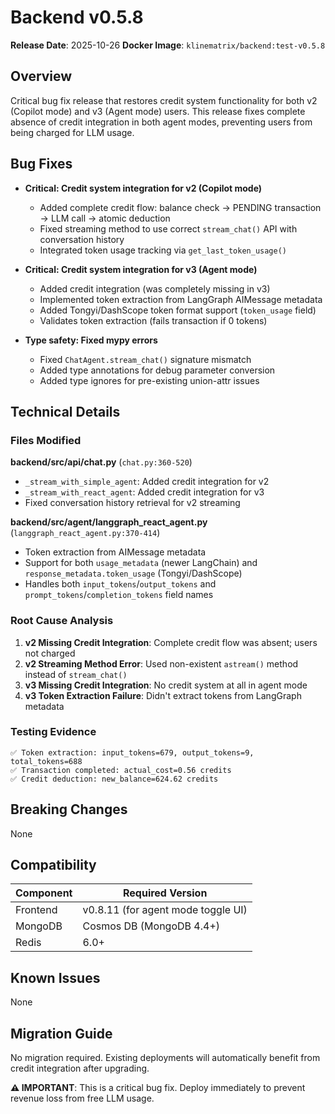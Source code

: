 # Backend v0.5.8

**Release Date**: 2025-10-26
**Docker Image**: `klinematrix/backend:test-v0.5.8`

## Overview

Critical bug fix release that restores credit system functionality for both v2 (Copilot mode) and v3 (Agent mode) users. This release fixes complete absence of credit integration in both agent modes, preventing users from being charged for LLM usage.

## Bug Fixes

- **Critical: Credit system integration for v2 (Copilot mode)**
  - Added complete credit flow: balance check → PENDING transaction → LLM call → atomic deduction
  - Fixed streaming method to use correct `stream_chat()` API with conversation history
  - Integrated token usage tracking via `get_last_token_usage()`

- **Critical: Credit system integration for v3 (Agent mode)**
  - Added credit integration (was completely missing in v3)
  - Implemented token extraction from LangGraph AIMessage metadata
  - Added Tongyi/DashScope token format support (`token_usage` field)
  - Validates token extraction (fails transaction if 0 tokens)

- **Type safety: Fixed mypy errors**
  - Fixed `ChatAgent.stream_chat()` signature mismatch
  - Added type annotations for debug parameter conversion
  - Added type ignores for pre-existing union-attr issues

## Technical Details

### Files Modified

**backend/src/api/chat.py** (`chat.py:360-520`)
- `_stream_with_simple_agent`: Added credit integration for v2
- `_stream_with_react_agent`: Added credit integration for v3
- Fixed conversation history retrieval for v2 streaming

**backend/src/agent/langgraph_react_agent.py** (`langgraph_react_agent.py:370-414`)
- Token extraction from AIMessage metadata
- Support for both `usage_metadata` (newer LangChain) and `response_metadata.token_usage` (Tongyi/DashScope)
- Handles both `input_tokens`/`output_tokens` and `prompt_tokens`/`completion_tokens` field names

### Root Cause Analysis

1. **v2 Missing Credit Integration**: Complete credit flow was absent; users not charged
2. **v2 Streaming Method Error**: Used non-existent `astream()` method instead of `stream_chat()`
3. **v3 Missing Credit Integration**: No credit system at all in agent mode
4. **v3 Token Extraction Failure**: Didn't extract tokens from LangGraph metadata

### Testing Evidence

```
✅ Token extraction: input_tokens=679, output_tokens=9, total_tokens=688
✅ Transaction completed: actual_cost=0.56 credits
✅ Credit deduction: new_balance=624.62 credits
```

## Breaking Changes

None

## Compatibility

| Component | Required Version |
|-----------|-----------------|
| Frontend | v0.8.11 (for agent mode toggle UI) |
| MongoDB | Cosmos DB (MongoDB 4.4+) |
| Redis | 6.0+ |

## Known Issues

None

## Migration Guide

No migration required. Existing deployments will automatically benefit from credit integration after upgrading.

**⚠️ IMPORTANT**: This is a critical bug fix. Deploy immediately to prevent revenue loss from free LLM usage.
